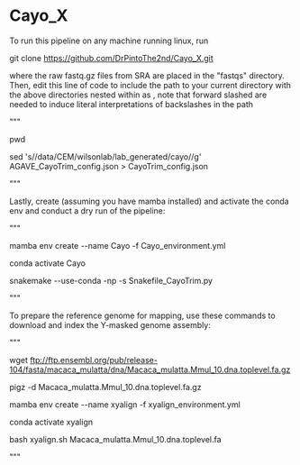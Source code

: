 # Cayo_X

To run this pipeline on any machine running linux, run

git clone https://github.com/DrPintoThe2nd/Cayo_X.git

where the raw fastq.gz files from SRA are placed in the "fastqs" directory. Then, edit this line of code to include the path to your current directory with the above directories nested within as <path-to-working-directory>, note that forward slashed are needed to induce literal interpretations of backslashes in the path


 """
 
 pwd
 
 sed 's/\/data\/CEM\/wilsonlab\/lab_generated\/cayo/<path-to-working-directory>/g' AGAVE_CayoTrim_config.json > CayoTrim_config.json

 """

Lastly, create (assuming you have mamba installed) and activate the conda env and conduct a dry run of the pipeline:

"""

 mamba env create --name Cayo -f Cayo_environment.yml

 conda activate Cayo

 snakemake --use-conda -np -s Snakefile_CayoTrim.py

 """

 To prepare the reference genome for mapping, use these commands to download and index the Y-masked genome assembly:
 
 """
 
 wget ftp://ftp.ensembl.org/pub/release-104/fasta/macaca_mulatta/dna/Macaca_mulatta.Mmul_10.dna.toplevel.fa.gz
 
 pigz -d Macaca_mulatta.Mmul_10.dna.toplevel.fa.gz

 mamba env create --name xyalign -f xyalign_environment.yml
 
 conda activate xyalign
 
 bash xyalign.sh Macaca_mulatta.Mmul_10.dna.toplevel.fa
 
 """
 
 
 
 
 
